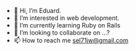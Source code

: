 - 👋 Hi, I’m Eduard.
- 👀 I’m interested in web development.
- 🌱 I’m currently learning Ruby on Rails
- 💞️ I’m looking to collaborate on ...?
- 📫 How to reach me sel71jw@gmail.com

<!---
eduardleon/eduardleon is a ✨ special ✨ repository because its `README.md` (this file) appears on your GitHub profile.
You can click the Preview link to take a look at your changes.
--->
